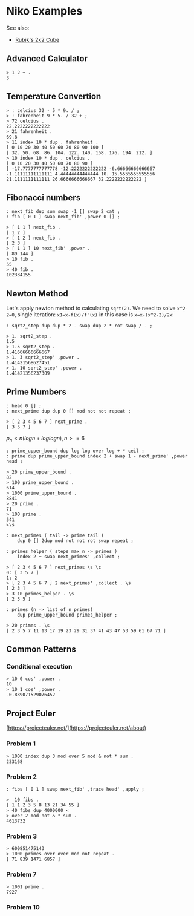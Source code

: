 # Niko Examples

See also:

- [Rubik's 2x2 Cube](examples/rubik-2x2.md)

## Advanced Calculator

```nkt
> 1 2 + .
3
```

## Temperature Convertion

```nkt
> : celcius 32 - 5 * 9. / ;
> : fahrenheit 9 * 5. / 32 + ;
> 72 celcius .
22.2222222222222
> 21 fahrenheit .
69.8
> 11 index 10 * dup . fahrenheit .
[ 0 10 20 30 40 50 60 70 80 90 100 ]
[ 32. 50. 68. 86. 104. 122. 140. 158. 176. 194. 212. ]
> 10 index 10 * dup . celcius .
[ 0 10 20 30 40 50 60 70 80 90 ]
[ -17.7777777777778 -12.2222222222222 -6.66666666666667 -1.11111111111111 4.44444444444444 10. 15.5555555555556 21.1111111111111 26.6666666666667 32.2222222222222 ]
```

## Fibonacci numbers

```nk
: next_fib dup sum swap -1 [] swap 2 cat ;
: fib [ 0 1 ] swap next_fib' ,power 0 [] ;
```

```nkt
> [ 1 1 ] next_fib .
[ 1 2 ]
> [ 1 2 ] next_fib .
[ 2 3 ]
> [ 1 1 ] 10 next_fib' ,power .
[ 89 144 ]
> 10 fib .
55
> 40 fib .
102334155
```

## Newton Method

Let's apply newton method to calculating `sqrt(2)`.
We need to solve `x^2-2=0`, 
single iteration: `x1=x-f(x)/f'(x)` in this case is `x=x-(x^2-2)/2x`:

```nk
: sqrt2_step dup dup * 2 - swap dup 2 * rot swap / - ;
```

```nkt
> 1. sqrt2_step .
1.5
> 1.5 sqrt2_step .
1.41666666666667
> 1. 3 sqrt2_step' ,power .
1.41421568627451
> 1. 10 sqrt2_step' ,power .
1.41421356237309
```

## Prime Numbers

```nk
: head 0 [] ;
: next_prime dup dup 0 [] mod not not repeat ;
```

```nkt
> [ 2 3 4 5 6 7 ] next_prime .
[ 3 5 7 ]
```

$p_n < n(log n + log log n), n>=6$

```nk
: prime_upper_bound dup log log over log + * ceil ;
: prime dup prime_upper_bound index 2 + swap 1 - next_prime' ,power head ;
```

```nkt
> 20 prime_upper_bound .
82
> 100 prime_upper_bound .
614
> 1000 prime_upper_bound .
8841
> 20 prime .
71
> 100 prime .
541
>\s
```

```nk
: next_primes ( tail -> prime tail )
    dup 0 [] 2dup mod not not rot swap repeat ;

: primes_helper ( steps max_n -> primes )
    index 2 + swap next_primes' ,collect ;
```

```nkt
> [ 2 3 4 5 6 7 ] next_primes \s \c
0: [ 3 5 7 ]
1: 2
> [ 2 3 4 5 6 7 ] 2 next_primes' ,collect . \s
[ 2 3 ]
> 3 10 primes_helper . \s
[ 2 3 5 ]
```

```nk
: primes (n -> list_of_n_primes) 
    dup prime_upper_bound primes_helper ;
```

```nkt
> 20 primes . \s
[ 2 3 5 7 11 13 17 19 23 29 31 37 41 43 47 53 59 61 67 71 ]
```

## Common Patterns

### Conditional execution

```nkt
> 10 0 cos' ,power .
10
> 10 1 cos' ,power .
-0.839071529076452
```

## Project Euler

[https://projecteuler.net/](https://projecteuler.net/about)

### Problem 1

```nkt
> 1000 index dup 3 mod over 5 mod & not * sum .
233168
```

### Problem 2

```nk
: fibs [ 0 1 ] swap next_fib' ,trace head' ,apply ;
```

```nkt
>  10 fibs .
[ 1 1 2 3 5 8 13 21 34 55 ]
> 40 fibs dup 4000000 < 
> over 2 mod not & * sum .
4613732
```

### Problem 3

```nkt
> 600851475143 
> 1000 primes over over mod not repeat .
[ 71 839 1471 6857 ]
```

### Problem 7

```nkt
> 1001 prime .
7927
```

### Problem 10
